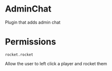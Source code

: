 AdminChat
==============

Plugin that adds admin chat

Permissions
===========

`rocket.rocket`

Allow the user to left click a player and rocket them

